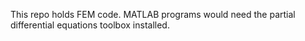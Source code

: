 This repo holds FEM code.  MATLAB programs would need the partial differential equations toolbox installed.

